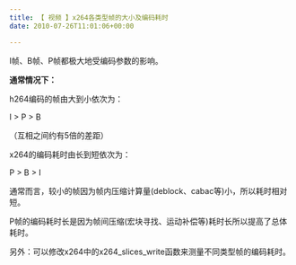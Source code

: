 ```yaml
---
title: 【 视频 】x264各类型帧的大小及编码耗时
date: 2010-07-26T11:01:06+00:00

---
```

I帧、B帧、P帧都极大地受编码参数的影响。

**通常情况下：**
  
h264编码的帧由大到小依次为：
  
I > P > B

（互相之间约有5倍的差距）

x264的编码耗时由长到短依次为：
  
P > B > I

通常而言，较小的帧因为帧内压缩计算量(deblock、cabac等)小，所以耗时相对短。

P帧的编码耗时长是因为帧间压缩(宏块寻找、运动补偿等)耗时长所以提高了总体耗时。

另外：可以修改x264中的x264\_slices\_write函数来测量不同类型帧的编码耗时。
